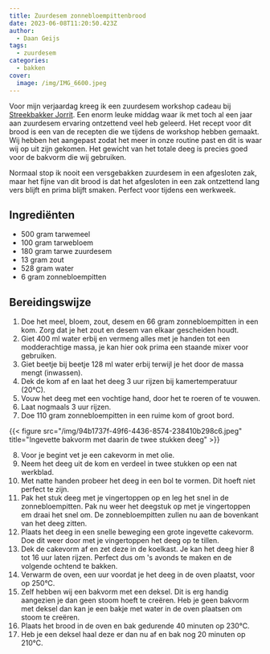 ```yaml
---
title: Zuurdesem zonnebloempittenbrood
date: 2023-06-08T11:20:50.423Z
author:
  - Daan Geijs
tags:
  - zuurdesem
categories:
  - bakken
cover:
  image: /img/IMG_6600.jpeg
---
```

Voor mijn verjaardag kreeg ik een zuurdesem workshop cadeau bij [Streekbakker Jorrit](https://www.streekbakkerjorrit.nl/). Een enorm leuke middag waar ik met toch al een jaar aan zuurdesem ervaring ontzettend veel heb geleerd. Het recept voor dit brood is een van de recepten die we tijdens de workshop hebben gemaakt. Wij hebben het aangepast zodat het meer in onze routine past en dit is waar wij op uit zijn gekomen. Het gewicht van het totale deeg is precies goed voor de bakvorm die wij gebruiken. 

Normaal stop ik nooit een versgebakken zuurdesem in een afgesloten zak, maar het fijne van dit brood is dat het afgesloten in een zak ontzettend lang vers blijft en prima blijft smaken. Perfect voor tijdens een werkweek. 

## Ingrediënten

* 500 gram tarwemeel
* 100 gram tarwebloem
* 180 gram tarwe zuurdesem
* 13 gram zout
* 528 gram water
* 6 gram zonnebloempitten

## Bereidingswijze

1. Doe het meel, bloem, zout, desem en 66 gram zonnebloempitten in een kom. Zorg dat je het zout en desem van elkaar gescheiden houdt.
2. Giet 400 ml water erbij en vermeng alles met je handen tot een modderachtige massa, je kan hier ook prima een staande mixer voor gebruiken.
3. Giet beetje bij beetje 128 ml water erbij terwijl je het door de massa mengt (inwassen).
4. Dek de kom af en laat het deeg 3 uur rijzen bij kamertemperatuur (20°C).
5. Vouw het deeg met een vochtige hand, door het te roeren of te vouwen.
6. Laat nogmaals 3 uur rijzen.
7. Doe 110 gram zonnebloempitten in een ruime kom of groot bord.

{{< figure src="/img/94b1737f-49f6-4436-8574-238410b298c6.jpeg" title="Ingevette bakvorm met daarin de twee stukken deeg" >}}

8. Voor je begint vet je een cakevorm in met olie.
9. Neem het deeg uit de kom en verdeel in twee stukken op een nat werkblad.
10. Met natte handen probeer het deeg in een bol te vormen. Dit hoeft niet perfect te zijn.
11. Pak het stuk deeg met je vingertoppen op en leg het snel in de zonnebloempitten. Pak nu weer het deegstuk op met je vingertoppen em draai het snel om. De zonnebloempitten zullen nu aan de bovenkant van het deeg zitten.
12. Plaats het deeg in een snelle beweging een grote ingevette cakevorm. Doe dit weer door met je vingertoppen het deeg op te tillen. 
13. Dek de cakevorm af en zet deze in de koelkast. Je kan het deeg hier 8 tot 16 uur laten rijzen. Perfect dus om 's avonds te maken en de volgende ochtend te bakken.
14. Verwarm de oven, een uur voordat je het deeg in de oven plaatst, voor op 250°C.
15. Zelf hebben wij een bakvorm met een deksel. Dit is erg handig aangezien je dan geen stoom hoeft te creëren. Heb je geen bakvorm met deksel dan kan je een bakje met water in de oven plaatsen om stoom te creëren.
16. Plaats het brood in de oven en bak gedurende 40 minuten op 230°C.
17. Heb je een deksel haal deze er dan nu af en bak nog 20 minuten op 210°C.
